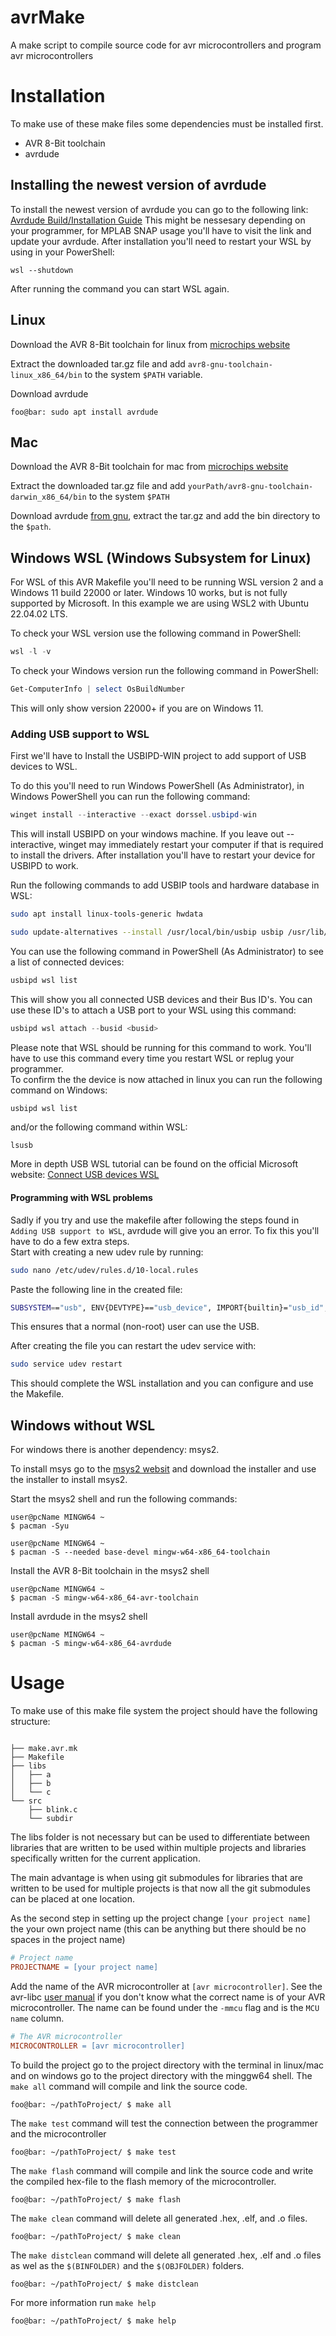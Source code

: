 # avrMake
A make script to compile source code for avr microcontrollers and program avr microcontrollers


# Installation
To make use of these make files some dependencies must be installed first.

* AVR 8-Bit toolchain
* avrdude

## Installing the newest version of avrdude

To install the newest version of avrdude you can go to the following link: [Avrdude Build/Installation Guide](https://github.com/avrdudes/avrdude/wiki/Building-AVRDUDE-for-Linux)
This might be nessesary depending on your programmer, for MPLAB SNAP usage you'll have to visit the link and update your avrdude.
After installation you'll need to restart your WSL by using in your PowerShell:
```
wsl --shutdown
``` 
After running the command you can start WSL again. 

## Linux
Download the AVR 8-Bit toolchain for linux from [microchips website](https://www.microchip.com/en-us/tools-resources/develop/microchip-studio/gcc-compilers)

Extract the downloaded tar.gz file and add `avr8-gnu-toolchain-linux_x86_64/bin` to the system `$PATH` variable.

Download avrdude
```console
foo@bar: sudo apt install avrdude
```


## Mac
Download the AVR 8-Bit toolchain for mac from [microchips website](https://www.microchip.com/en-us/tools-resources/develop/microchip-studio/gcc-compilers)

Extract the downloaded tar.gz file and add `yourPath/avr8-gnu-toolchain-darwin_x86_64/bin` to the system `$PATH`

Download avrdude [from gnu](http://download.savannah.gnu.org/releases/avrdude/), extract the tar.gz and add the bin directory to the `$path`.

## Windows WSL (Windows Subsystem for Linux)

For WSL of this AVR Makefile you'll need to be running WSL version 2 and a Windows 11 build 22000 or later. Windows 10 works, but is not fully supported by Microsoft.
In this example we are using WSL2 with Ubuntu 22.04.02 LTS.

To check your WSL version use the following command in PowerShell:
```PowerShell
wsl -l -v
```
To check your Windows version run the following command in PowerShell:
```PowerShell
Get-ComputerInfo | select OsBuildNumber
```
This will only show version 22000+ if you are on Windows 11. 

### Adding USB support to WSL
First we'll have to Install the USBIPD-WIN project to add support of USB devices to WSL.

To do this you'll need to run Windows PowerShell (As Administrator), in Windows PowerShell you can run the following command:
```PowerShell
winget install --interactive --exact dorssel.usbipd-win
```
This will install USBIPD on your windows machine.
If you leave out --interactive, winget may immediately restart your computer if that is required to install the drivers. After installation you'll have to restart your device for USBIPD to work. 

Run the following commands to add USBIP tools and hardware database in WSL:
```bash
sudo apt install linux-tools-generic hwdata
```
```bash
sudo update-alternatives --install /usr/local/bin/usbip usbip /usr/lib/linux-tools/*-generic/usbip 20
```


You can use the following command in PowerShell (As Administrator) to see a list of connected devices:
```PowerShell
usbipd wsl list
```
This will show you all connected USB devices and their Bus ID's. You can use these ID's to attach a USB port to your WSL using this command:
```PowerShell
usbipd wsl attach --busid <busid>
```
Please note that WSL should be running for this command to work.
You'll have to use this command every time you restart WSL or replug your programmer.     
To confirm the the device is now attached in linux you can run the following command on Windows: 
```PowerShell 
usbipd wsl list
```
and/or the following command within WSL:
```
lsusb
```

More in depth USB WSL tutorial can be found on the official Microsoft website: [Connect USB devices WSL](https://learn.microsoft.com/en-us/windows/wsl/connect-usb)  

#### Programming with WSL problems

Sadly if you try and use the makefile after following the steps found in ``Adding USB support to WSL``, avrdude will give you an error. To fix this you'll have to do a few extra steps.   
Start with creating a new udev rule by running:
```bash
sudo nano /etc/udev/rules.d/10-local.rules
```
Paste the following line in the created file:
```bash
SUBSYSTEM=="usb", ENV{DEVTYPE}=="usb_device", IMPORT{builtin}="usb_id", IMPORT{builtin}="hwdb --subsystem=usb", MODE="0666"
```

This ensures that a normal (non-root) user can use the USB.

After creating the file you can restart the udev service with:
```bash
sudo service udev restart
```  
This should complete the WSL installation and you can configure and use the Makefile. 


## Windows without WSL
For windows there is another dependency: msys2.

To install msys go to the [msys2 websit](https://www.msys2.org/) and download the installer and use the installer to install msys2.

Start the msys2 shell and run the following commands:
```console
user@pcName MINGW64 ~
$ pacman -Syu

user@pcName MINGW64 ~
$ pacman -S --needed base-devel mingw-w64-x86_64-toolchain
```

Install the AVR 8-Bit toolchain in the msys2 shell
```console
user@pcName MINGW64 ~
$ pacman -S mingw-w64-x86_64-avr-toolchain
```

Install avrdude in the msys2 shell
```console
user@pcName MINGW64 ~
$ pacman -S mingw-w64-x86_64-avrdude
```


# Usage
To make use of this make file system the project should have the following structure:
```

├── make.avr.mk
├── Makefile
├── libs
│   ├── a
│   ├── b
│   └── c
└── src
    ├── blink.c
    └── subdir
```
The libs folder is not necessary but can be used to differentiate between libraries that are written to be used within multiple projects and libraries specifically written for the current application.

The main advantage is when using git submodules for libraries that are written to be used for multiple projects is that now all the git submodules can be placed at one location.

As the second step in setting up the project change `[your project name]` the your own project name (this can be anything but there should be no spaces in the project name) 
```makefile
# Project name
PROJECTNAME = [your project name]
```

Add the name of the AVR microcontroller at `[avr microcontroller]`. See the avr-libc [user manual](https://www.nongnu.org/avr-libc/user-manual/using_tools.html) if you don't know what the correct name is of your AVR microcontroller. The name can be found under the `-mmcu` flag and is the `MCU name` column. 
```makefile
# The AVR microcontroller 
MICROCONTROLLER = [avr microcontroller]
```

To build the project go to the project directory with the terminal in linux/mac and on windows go to the project directory with the minggw64 shell. The `make all` command will compile and link the source code.
```console
foo@bar: ~/pathToProject/ $ make all
```

The `make test` command will test the connection between the programmer and the microcontroller 
```console
foo@bar: ~/pathToProject/ $ make test
```

The `make flash` command will compile and link the source code and write the compiled hex-file to the flash memory of the microcontroller.
```console
foo@bar: ~/pathToProject/ $ make flash
```

The `make clean` command will delete all generated .hex, .elf, and .o files.
```console
foo@bar: ~/pathToProject/ $ make clean
```

The `make distclean` command will delete all generated .hex, .elf and .o files as wel as the `$(BINFOLDER)` and the `$(OBJFOLDER)` folders.
```console
foo@bar: ~/pathToProject/ $ make distclean
```

For more information run `make help`
```console
foo@bar: ~/pathToProject/ $ make help
```
